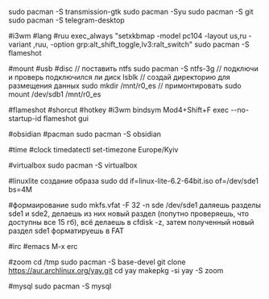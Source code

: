 sudo pacman -S transmission-gtk
sudo pacman -Syu
sudo pacman -S git
sudo pacman -S telegram-desktop

#i3wm #lang #ruu
exec_always "setxkbmap -model pc104 -layout us,ru -variant ,ruu, -option grp:alt_shift_toggle,lv3:ralt_switch"
sudo pacman -S flameshot

#mount #usb #disc
// поставить ntfs
sudo pacman -S ntfs-3g
// подключи и проверь подключился ли диск
lsblk
// создай директорию для размещения данных
sudo mkdir /mnt/r0_es
// примонтировать
sudo mount /dev/sdb1 /mnt/r0_es

#flameshot #shorcut #hotkey #i3wm
bindsym Mod4+Shift+F exec --no-startup-id flameshot gui

#obsidian #pacman
sudo pacman -S obsidian

#time #clock
 timedatectl set-timezone Europe/Kyiv

#virtualbox
sudo pacman -S virtualbox

#linuxlite
создание образа
sudo dd if=linux-lite-6.2-64bit.iso of=/dev/sde1 bs=4M

#формаирование
sudo mkfs.vfat -F 32 -n sde /dev/sde1
даляешь разделы sde1 и  sde2, делаешь из них новый раздел (попутно проверяешь, что доступны все 15 гб), всё делаешь в cfdisk  -z, затем полученный новый раздел sde1 форматируешь в FAT

#irc #emacs
M-x erc

#zoom
cd /tmp
sudo pacman -S base-devel
git clone https://aur.archlinux.org/yay.git
cd yay
makepkg -si
yay -S zoom

#mysql
sudo pacman -S mysql